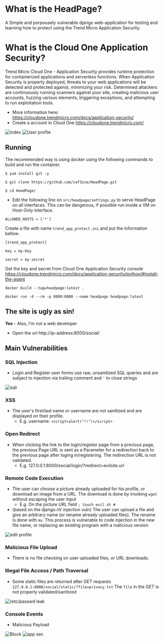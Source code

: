 # What is the HeadPage?

A Simple and porpousely vulnerable django web-application for testing and learning how to protect using the Trend Micro Application Security.

# What is the Cloud One Application Security?

Trend Micro Cloud One - Application Security provides runtime protection for containerized applications and serverless functions. When Application Security is properly deployed, threats to your web applications will be detected and protected against, minimizing your risk. Determined attackers are continuously running scanners against your site, creating malicious user accounts, fuzzing various elements, triggering exceptions, and attempting to run exploitation tools.

* More information here: https://cloudone.trendmicro.com/docs/application-security/
* Create a account in Cloud One https://cloudone.trendmicro.com/

![index](docs/index.png)
![User profile](docs/profile.png)

## Running 
The recommended way is using docker using the following commands to build and run the container.

`$ yum install git -y`

`$ git clone https://github.com/caf3ina/HeadPage.git`

`$ cd HeadPage/`

* Edit the following line on `src/headpage/settings.py` to serve HeadPage on all interfaces. This can be dangerous, if possible run inside a VM on Host-Only interface.

`ALLOWED_HOSTS = ['*']`

Create a file with name `trend_app_protect.ini` and put the information bellow.

`[trend_app_protect]`

`key = my-key`

`secret = my-secret`

Get the key and secret from Cloud One Application Security console
https://cloudone.trendmicro.com/docs/application-security/python/#install-the-agent

`docker build --tag=headpage:latest .`

`docker run -d --rm -p 8000:8000 --name headpage headpage:latest`

## The site is ugly as sin!
**Yes** - Also, I'm not a web developer
* Open the url http://ip-address:8000/social/

## Main Vulnerabilities

### SQL Injection
* Login and Register user forms use raw, unsanitized SQL queries and are subject to injection via trailing comment and `'` to close strings

![sqli](docs/sqli.png)

### XSS
* The user's first/last name or username are not sanitized and are displayed on their profile.
    * E.g. username: `<script>alert("!!")</script>`

### Open Redirect
* When clicking the link to the login/register page from a previous page, the previous Page URL is sent as a Parameter for a redirection back to the previous page after loging in/registering. The redirection URL is not validated.
    * E.g. 127.0.0.1:8000/social/login/?redirect=evilsite.url

### Remote Code Execution
* The user can choose a picture already uploaded for his profile, or download an image from a URL. The download is done by invoking `wget` without escaping the user input
    * E.g. On the picture URL field `; touch evil.sh #`
* (based on the django.nV injection vuln) The user can upload a file and give an arbitrary name (or rename already uploaded files). The rename is done with `mv`. This process is vulnerable to code injection in the new file name, or replacing an existing program with a malicious version

![edit profile](docs/edit_profile.png)

### Malicious File Upload
* There is no file checking on user uploaded files, or URL downloads.

### Illegal File Access / Path Traversal
* Some static files are returned after GET requests `127.0.0.1:8000/social/static/?file=privacy.txt` The `file` in the GET is not properly validated/sanitized

![/etc/passwd leak](docs/path_traversal.png)

### Console Events

* Malicious Payload

![Block](https://user-images.githubusercontent.com/46326549/92649532-90319580-f2c1-11ea-9081-27214e5afdeb.jpg)
![app sec](https://user-images.githubusercontent.com/46326549/92649758-e3a3e380-f2c1-11ea-8e37-d78dcc0c7c10.jpg)

